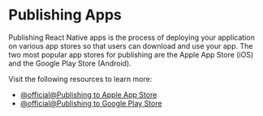 # Publishing Apps

Publishing React Native apps is the process of deploying your application on various app stores so that users can download and use your app. The two most popular app stores for publishing are the Apple App Store (iOS) and the Google Play Store (Android).

Visit the following resources to learn more:

- [@official@Publishing to Apple App Store](https://reactnative.dev/docs/publishing-to-app-store)
- [@official@Publishing to Google Play Store](https://reactnative.dev/docs/signed-apk-android)
